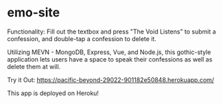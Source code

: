 # emo-site

Functionality: Fill out the textbox and press "The Void Listens" to submit a confession, and double-tap a confession to delete it.

Utilizing MEVN - MongoDB, Express, Vue, and Node.js, this gothic-style application lets users have a space to speak their confessions as well as delete them at will. 

Try it Out: https://pacific-beyond-29022-901182e50848.herokuapp.com/

This app is deployed on Heroku!
